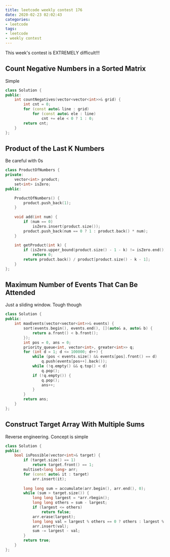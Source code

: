 ```yaml
---
title: leetcode weekly contest 176
date: 2020-02-23 02:02:43
categories:
- leetcode
tags:
- leetcode
- weekly contest
---
```


This week's contest is EXTREMELY difficult!!!

<!--more-->

## Count Negative Numbers in a Sorted Matrix

Simple

```c++
class Solution {
public:
    int countNegatives(vector<vector<int>>& grid) {
        int cnt = 0;
        for (const auto& line : grid)
            for (const auto& ele : line)
                cnt += ele < 0 ? 1 : 0;
        return cnt;
    }
};
```

## Product of the Last K Numbers

Be careful with 0s

```c++
class ProductOfNumbers {
private:
    vector<int> product;
    set<int> isZero;
public:

    ProductOfNumbers() {
        product.push_back(1);
    }
    
    void add(int num) {
        if (num == 0)
            isZero.insert(product.size());
        product.push_back(num == 0 ? 1 : product.back() * num);
    }
    
    int getProduct(int k) {
        if (isZero.upper_bound(product.size() - 1 - k) != isZero.end())
            return 0;
        return product.back() / product[product.size() - k - 1];
    }
};
```

## Maximum Number of Events That Can Be Attended

Just a sliding window. Tough though

```c++
class Solution {
public:
    int maxEvents(vector<vector<int>>& events) {
        sort(events.begin(), events.end(), [](auto& a, auto& b) {
            return a.front() < b.front();
        });
        int pos = 0, ans = 0;
        priority_queue<int, vector<int>, greater<int>> q;
        for (int d = 1; d <= 100000; d++) {
            while (pos < events.size() && events[pos].front() == d)
                q.push(events[pos++].back());
            while (!q.empty() && q.top() < d)
                q.pop();
            if (!q.empty()) {
                q.pop();
                ans++;
            }
        }
        return ans;
    }
};
```

## Construct Target Array With Multiple Sums

Reverse engineering. Concept is simple

```c++
class Solution {
public:
    bool isPossible(vector<int>& target) {
        if (target.size() == 1)
            return target.front() == 1;
        multiset<long long> arr;
        for (const auto& it : target)
            arr.insert(it);
        
        long long sum = accumulate(arr.begin(), arr.end(), 0);
        while (sum > target.size()) {
            long long largest = *arr.rbegin();
            long long others = sum - largest;
            if (largest <= others)
                return false;
            arr.erase(largest);
            long long val = largest % others == 0 ? others : largest % others;
            arr.insert(val);
            sum -= largest - val;
        }
        return true;
    }
};
```